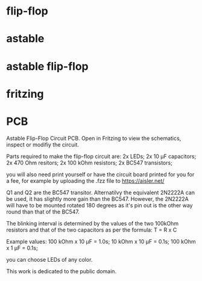 # flip-flop
# astable
# astable flip-flop
# fritzing 
# PCB


Astable Flip-Flop Circuit PCB.
Open in Fritzing to view the schematics, inspect or modifiy the circuit.

Parts required to make the flip-flop circuit are:
2x LEDs;
2x 10 μF capacitors;
2x 470 Ohm resitors;
2x 100 kOhm resistors;
2x BC547 transistors;

you will also need print yourself or have the circuit board printed for you for a fee, 
for example by uploading the .fzz file to https://aisler.net/

Q1 and Q2 are the BC547 transitor.
Alternatilvy the equivalent 2N2222A can be used, it has slightly more gain than the BC547.
However, the 2N2222A will have to be mounted rotated 180 degrees as it's pin out is the other way round than that of the BC547.

The blinking interval is determined by the values of the two 100kOhm resistors and that of the two capacitors as per the formula: T = R x C

Example values:
100 kOhm x 10 μF = 1.0s;
 10 kOhm x 10 μF = 0.1s;
100 kOhm x  1 μF = 0.1s;

you can choose LEDs of any color.

This work is dedicated to the public domain. 




